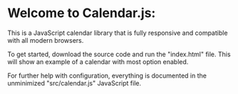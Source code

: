 # Welcome to Calendar.js:

This is a JavaScript calendar library that is fully responsive and compatible with all modern browsers.

To get started, download the source code and run the "index.html" file.  This will show an example of a calendar with most option enabled.

For further help with configuration, everything is documented in the unminimized "src/calendar.js" JavaScript file.

